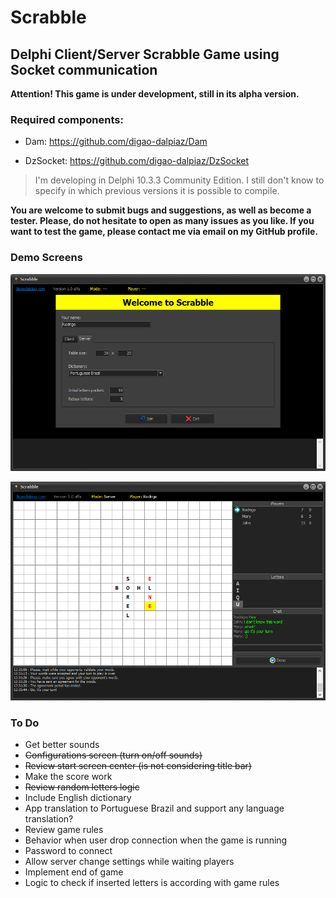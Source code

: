 # Scrabble

## Delphi Client/Server Scrabble Game using Socket communication

**Attention! This game is under development, still in its alpha version.**

### Required components:

- Dam: https://github.com/digao-dalpiaz/Dam

- DzSocket: https://github.com/digao-dalpiaz/DzSocket

> I'm developing in Delphi 10.3.3 Community Edition. I still don't know to specify in which previous versions it is possible to compile.

**You are welcome to submit bugs and suggestions, as well as become a tester. Please, do not hesitate to open as many issues as you like. If you want to test the game, please contact me via email on my GitHub profile.**

### Demo Screens

![Welcome screen](Images/demo_welcome.png)

![Playing screen](Images/demo_playing.png)

### To Do

- Get better sounds
- ~~Configurations screen (turn on/off sounds)~~
- ~~Review start screen center (is not considering title bar)~~
- Make the score work
- ~~Review random letters logic~~
- Include English dictionary
- App translation to Portuguese Brazil and support any language translation?
- Review game rules
- Behavior when user drop connection when the game is running
- Password to connect
- Allow server change settings while waiting players
- Implement end of game
- Logic to check if inserted letters is according with game rules
